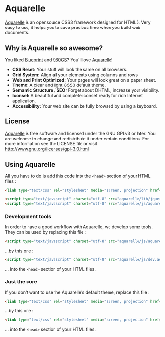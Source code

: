 # Aquarelle

[Aquarelle](http://www.aquarelle-framework.com/) is an opensource CSS3 framework designed for HTML5.
Very easy to use, it helps you to save precious time when you build web documents.


## Why is Aquarelle so awesome?

You liked [Blueprint](http://blueprintcss.org/) and [960GS](http://960.gs/)? You'll love [Aquarelle](http://www.aquarelle-framework.com/)!

* **CSS Reset:** Your stuff will look the same on all browsers.
* **Grid System:** Align **all** your elements using columns and rows.
* **Web and Print Optimized:** Your pages will look great on a paper sheet.
* **Theme:** A clear and light CSS3 default theme.
* **Semantic Structure / SEO:** Forget about DHTML, increase your visibility.
* **Iconset:** A beautiful and complete iconset ready for rich Internet application.
* **Accessibility:** Your web site can be fully browsed by using a keyboard.


## License

[Aquarelle](http://www.aquarelle-framework.com/) is free software and licensed under the GNU GPLv3 or later. You
are welcome to change and redistribute it under certain conditions. For more
information see the LICENSE file or visit http://www.gnu.org/licenses/gpl-3.0.html


## Using Aquarelle

All you have to do is add this code into the `<head>` section of your HTML files :

```html
<link type="text/css" rel="stylesheet" media="screen, projection" href="aquarelle/css/default.aquarelle.min.css">

<script	type="text/javascript" charset="utf-8" src="aquarelle/lib/jquery/jquery.min.js"></script>
<script type="text/javascript" charset="utf-8" src="aquarelle/js/aquarelle.min.js"></script>
```


### Development tools

In order to have a good workflow with Aquarelle, we develop some tools. They can be used by replacing this file :

```html
<script type="text/javascript" charset="utf-8" src="aquarelle/js/aquarelle.min.js"></script>
```

...by this one :

```html
<script type="text/javascript" charset="utf-8" src="aquarelle/js/dev.aquarelle.min.js"></script>
```

... into the `<head>` section of your HTML files.


### Just the core

If you don't want to use the Aquarelle's default theme, replace this file :

```html
<link type="text/css" rel="stylesheet" media="screen, projection" href="aquarelle/css/default.aquarelle.min.css">
```

...by this one :

```html
<link type="text/css" rel="stylesheet" media="screen, projection" href="aquarelle/css/aquarelle.min.css">
```

... into the `<head>` section of your HTML files.




